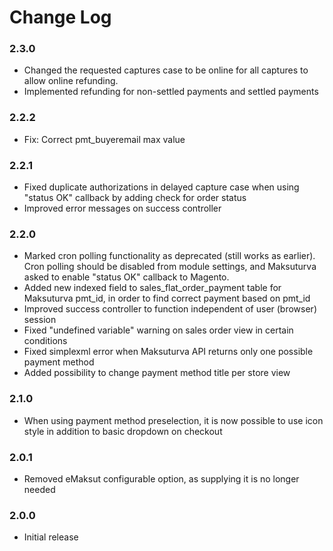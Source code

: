# Change Log

### 2.3.0

  * Changed the requested captures case to be online for all captures to allow online refunding.
  * Implemented refunding for non-settled payments and settled payments

### 2.2.2

  * Fix: Correct pmt_buyeremail max value

### 2.2.1

  * Fixed duplicate authorizations in delayed capture case when using "status OK" callback by adding check for order status
  * Improved error messages on success controller

### 2.2.0

  * Marked cron polling functionality as deprecated (still works as earlier).
  Cron polling should be disabled from module settings, and Maksuturva asked to enable "status OK" callback to Magento.
  * Added new indexed field to sales_flat_order_payment table for Maksuturva pmt_id, in order to find correct payment based on pmt_id
  * Improved success controller to function independent of user (browser) session
  * Fixed "undefined variable" warning on sales order view in certain conditions
  * Fixed simplexml error when Maksuturva API returns only one possible payment method
  * Added possibility to change payment method title per store view

### 2.1.0

  * When using payment method preselection, it is now possible to use icon style in addition to basic dropdown on checkout

### 2.0.1

  * Removed eMaksut configurable option, as supplying it is no longer needed

### 2.0.0

  * Initial release
